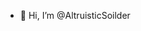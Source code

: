 - 👋 Hi, I’m @AltruisticSoilder



<!---
AltruisticSoilder/AltruisticSoilder is a ✨ special ✨ repository because its `README.md` (this file) appears on your GitHub profile.
You can click the Preview link to take a look at your changes.
--->
